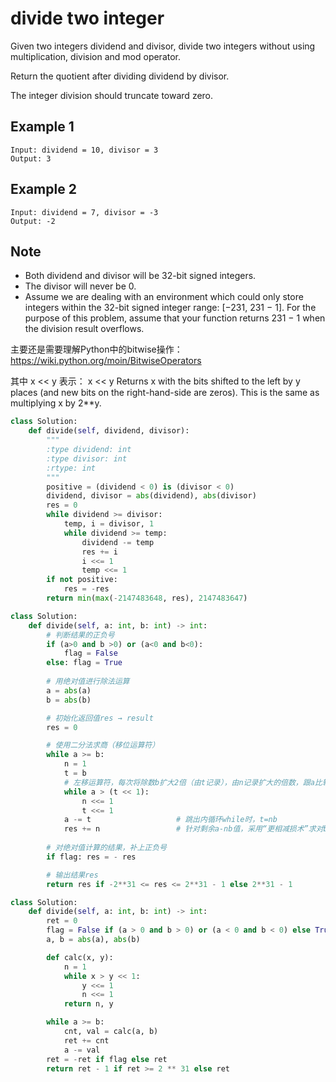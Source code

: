 # divide two integer

Given two integers dividend and divisor, divide two integers without using multiplication, division and mod operator.

Return the quotient after dividing dividend by divisor.

The integer division should truncate toward zero.

## Example 1

```text
Input: dividend = 10, divisor = 3
Output: 3
```

## Example 2

```text
Input: dividend = 7, divisor = -3
Output: -2
```

## Note

* Both dividend and divisor will be 32-bit signed integers.
* The divisor will never be 0.
* Assume we are dealing with an environment which could only store integers within the 32-bit signed integer range: [−231,  231 − 1]. For the purpose of this problem, assume that your function returns 231 − 1 when the division result overflows.

主要还是需要理解Python中的bitwise操作：https://wiki.python.org/moin/BitwiseOperators

其中  x << y 表示：
x << y
Returns x with the bits shifted to the left by y places (and new bits on the right-hand-side are zeros). This is the same as multiplying x by 2**y.

```python
class Solution:
    def divide(self, dividend, divisor):
        """
        :type dividend: int
        :type divisor: int
        :rtype: int
        """
        positive = (dividend < 0) is (divisor < 0)
        dividend, divisor = abs(dividend), abs(divisor)
        res = 0
        while dividend >= divisor:
            temp, i = divisor, 1
            while dividend >= temp:
                dividend -= temp
                res += i
                i <<= 1
                temp <<= 1
        if not positive:
            res = -res
        return min(max(-2147483648, res), 2147483647)
```

```python
class Solution:
    def divide(self, a: int, b: int) -> int:
        # 判断结果的正负号
        if (a>0 and b >0) or (a<0 and b<0):
            flag = False
        else: flag = True
        
        # 用绝对值进行除法运算
        a = abs(a)
        b = abs(b)

        # 初始化返回值res → result
        res = 0

        # 使用二分法求商（移位运算符）
        while a >= b:
            n = 1
            t = b
            # 左移运算符，每次将除数b扩大2倍（由t记录），由n记录扩大的倍数，跟a比较，求得距离a最近的nb值
            while a > (t << 1):
                n <<= 1
                t <<= 1
            a -= t                   # 跳出内循环while时，t=nb
            res += n                 # 针对剩余a-nb值，采用“更相减损术”求对b的倍数，并加到n里面，即为最后的商值
        
        # 对绝对值计算的结果，补上正负号
        if flag: res = - res

        # 输出结果res
        return res if -2**31 <= res <= 2**31 - 1 else 2**31 - 1
```

```python
class Solution:
    def divide(self, a: int, b: int) -> int:
        ret = 0
        flag = False if (a > 0 and b > 0) or (a < 0 and b < 0) else True
        a, b = abs(a), abs(b)

        def calc(x, y):
            n = 1
            while x > y << 1:
                y <<= 1
                n <<= 1
            return n, y

        while a >= b:
            cnt, val = calc(a, b)
            ret += cnt
            a -= val
        ret = -ret if flag else ret
        return ret - 1 if ret >= 2 ** 31 else ret
```
